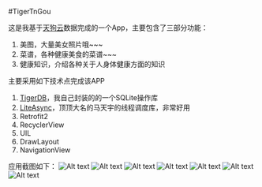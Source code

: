 #TigerTnGou

这是我基于[天狗云](http://www.tngou.net/)数据完成的一个App，主要包含了三部分功能：
1. 美图，大量美女照片哦~~~
2. 菜谱，各种健康美食的菜谱~~~
3. 健康知识，介绍各种关于人身体健康方面的知识


主要采用如下技术点完成该APP
1. [TigerDB](https://github.com/huyongli/TigerDB)，我自己封装的的一个SQLite操作库
2. [LiteAsync](https://github.com/litesuits/android-lite-async)，顶顶大名的马天宇的线程调度库，非常好用
3. Retrofit2
4. RecyclerView
5. UIL
6. DrawLayout
7. NavigationView

应用截图如下：
![Alt text](image/menu.png)
![Alt text](image/photo_list.png)
![Alt text](image/photo.png)
![Alt text](image/health_list.png)
![Alt text](image/health_detail.png)
![Alt text](image/cook_list.png)
![Alt text](image/cook_detail.png)

